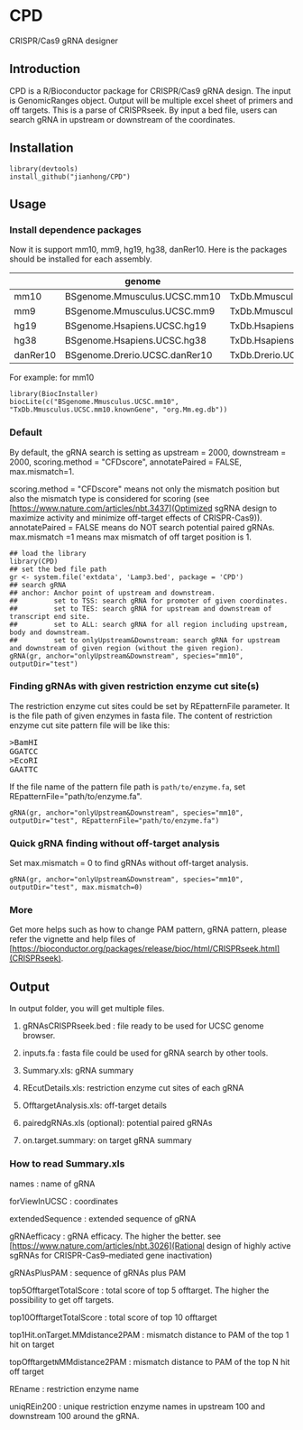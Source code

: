 # CPD
CRISPR/Cas9 gRNA designer

## Introduction

CPD is a R/Bioconductor package for CRISPR/Cas9 gRNA design. 
The input is GenomicRanges object. 
Output will be multiple excel sheet of primers and off targets.
This is a parse of CRISPRseek. By input a bed file, users can
search gRNA in upstream or downstream of the coordinates.

## Installation

```
library(devtools)
install_github("jianhong/CPD")
```

## Usage

### Install dependence packages

Now it is support mm10, mm9, hg19, hg38, danRer10. Here is the packages should be installed for each assembly.

|          | genome                          | txdb                                 | orgAnn      
| -------- | ------------------------------- | ------------------------------------ | ------------
| mm10     | BSgenome.Mmusculus.UCSC.mm10    | TxDb.Mmusculus.UCSC.mm10.knownGene   | org.Mm.eg.db
| mm9      | BSgenome.Mmusculus.UCSC.mm9     | TxDb.Mmusculus.UCSC.mm9.knownGene    | org.Mm.eg.db
| hg19     | BSgenome.Hsapiens.UCSC.hg19     | TxDb.Hsapiens.UCSC.hg19.knownGene    | org.Hs.eg.db
| hg38     | BSgenome.Hsapiens.UCSC.hg38     | TxDb.Hsapiens.UCSC.hg38.knownGene    | org.Hs.eg.db
| danRer10 | BSgenome.Drerio.UCSC.danRer10   | TxDb.Drerio.UCSC.danRer10.refGene    | org.Dr.eg.db

For example: for mm10
```
library(BiocInstaller)
biocLite(c("BSgenome.Mmusculus.UCSC.mm10", "TxDb.Mmusculus.UCSC.mm10.knownGene", "org.Mm.eg.db"))
```

### Default

By default, the gRNA search is setting as upstream = 2000, downstream = 2000, 
scoring.method = "CFDscore", annotatePaired = FALSE, max.mismatch=1.

 scoring.method = "CFDscore" means not only the mismatch position but also the mismatch type is considered for scoring (see [https://www.nature.com/articles/nbt.3437](Optimized sgRNA design to maximize activity and minimize off-target effects of CRISPR-Cas9)). 
 annotatePaired = FALSE means do NOT search potential paired gRNAs.
 max.mismatch =1 means max mismatch of off target position is 1.
 
 
```
## load the library
library(CPD)
## set the bed file path
gr <- system.file('extdata', 'Lamp3.bed', package = 'CPD')
## search gRNA
## anchor: Anchor point of upstream and downstream. 
##         set to TSS: search gRNA for promoter of given coordinates.
##         set to TES: search gRNA for upstream and downstream of transcript end site.
##         set to ALL: search gRNA for all region including upstream, body and downstream.
##         set to onlyUpstream&Downstream: search gRNA for upstream and downstream of given region (without the given region).
gRNA(gr, anchor="onlyUpstream&Downstream", species="mm10", outputDir="test")
```

### Finding gRNAs with given restriction enzyme cut site(s)

The restriction enzyme cut sites could be set by REpatternFile parameter. It is the file path of given enzymes in fasta file.
The content of restriction enzyme cut site pattern file will be like this:
<pre>
>BamHI
GGATCC
>EcoRI
GAATTC
</pre>

If the file name of the pattern file path is `path/to/enzyme.fa`, set REpatternFile="path/to/enzyme.fa".

```
gRNA(gr, anchor="onlyUpstream&Downstream", species="mm10", outputDir="test", REpatternFile="path/to/enzyme.fa")
```

###  Quick gRNA finding without off-target analysis

Set max.mismatch = 0 to find gRNAs without off-target analysis.

```
gRNA(gr, anchor="onlyUpstream&Downstream", species="mm10", outputDir="test", max.mismatch=0)
```

### More

Get more helps such as how to change PAM pattern, gRNA pattern, please refer the vignette and help files of [https://bioconductor.org/packages/release/bioc/html/CRISPRseek.html](CRISPRseek).


## Output

In output folder, you will get multiple files. 

1. gRNAsCRISPRseek.bed : file ready to be used for UCSC genome browser.

2. inputs.fa : fasta file could be used for gRNA search by other tools.

3. Summary.xls: gRNA summary

4. REcutDetails.xls: restriction enzyme cut sites of each gRNA

5. OfftargetAnalysis.xls: off-target details

6. pairedgRNAs.xls (optional): potential paired gRNAs

7. on.target.summary: on target gRNA summary

### How to read Summary.xls

names	: name of gRNA

forViewInUCSC	: coordinates

extendedSequence : extended sequence of gRNA

gRNAefficacy : gRNA efficacy. The higher the better. see [https://www.nature.com/articles/nbt.3026](Rational design of highly active sgRNAs for CRISPR-Cas9–mediated gene inactivation)

gRNAsPlusPAM : sequence of gRNAs plus PAM

top5OfftargetTotalScore : total score of top 5 offtarget. The higher the possibility to get off targets.

top10OfftargetTotalScore : total score of top 10 offtarget

top1Hit.onTarget.MMdistance2PAM : mismatch distance to PAM of the top 1 hit on target

topOfftarget`N`MMdistance2PAM :	mismatch distance to PAM of the top N	hit off target

REname : restriction enzyme name

uniqREin200	: unique restriction enzyme names in upstream 100 and downstream 100 around the gRNA.

